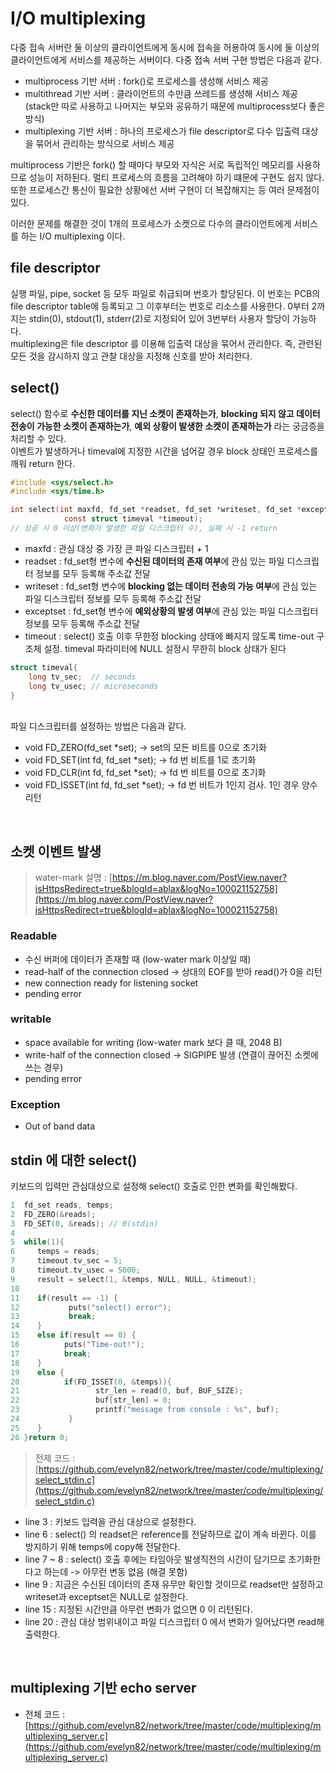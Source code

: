 # I/O multiplexing
    
다중 접속 서버란 둘 이상의 클라이언트에게 동시에 접속을 허용하여 동시에 둘 이상의 클라이언트에게 서비스를 제공하는 서버이다. 다중 접속 서버 구현 방법은 다음과 같다.<br>

- multiprocess 기반 서버 : fork()로 프로세스를 생성해 서비스 제공
- multithread 기반 서버 : 클라이언트의 수만큼 쓰레드를 생성해 서비스 제공 (stack만 따로 사용하고 나머지는 부모와 공유하기 때문에 multiprocess보다 좋은 방식)
- multiplexing 기반 서버 : 하나의 프로세스가 file descriptor로 다수 입출력 대상을 묶어서 관리하는 방식으로 서비스 제공

multiprocess 기반은 fork() 할 때마다 부모와 자식은 서로 독립적인 메모리를 사용하므로 성능이 저하된다. 멀티 프로세스의 흐름을 고려해야 하기 떄문에 구현도 쉽지 않다. 또한 프로세스간 통신이 필요한 상황에선 서버 구현이 더 복잡해지는 등 여러 문제점이 있다.<br>

이러한 문제를 해결한 것이 1개의 프로세스가 소켓으로 다수의 클라이언트에게 서비스를 하는 I/O multiplexing 이다.<br>

##  file descriptor

실행 파일, pipe, socket 등 모두 파일로 취급되며 번호가 할당된다. 이 번호는 PCB의 file descriptor table에 등록되고 그 이후부터는 번호로 리소스를 사용한다. 0부터 2까지는 stdin(0), stdout(1), stderr(2)로 지정되어 있어 3번부터 사용자 할당이 가능하다.<br>
multiplexing은 file descriptor 를 이용해 입출력 대상을 묶어서 관리한다. 즉, 관련된 모든 것을 감시하지 않고 관찰 대상을 지정해 신호를 받아 처리한다.<br>

## select()

select() 함수로 **수신한 데이터를 지닌 소켓이 존재하는가**, **blocking 되지 않고 데이터 전송이 가능한 소켓이 존재하는가**, **예외 상황이 발생한 소켓이 존재하는가** 라는 궁금증을 처리할 수 있다.<br>
이벤트가 발생하거나 timeval에 지정한 시간을 넘어갈 경우 block 상태인 프로세스를 깨워 return 한다.<br>

```c
#include <sys/select.h>
#include <sys/time.h>

int select(int maxfd, fd_set *readset, fd_set *writeset, fd_set *exceptset,
            const struct timeval *timeout);
// 성공 시 0 이상(변화가 발생한 파일 디스크립터 수), 실패 시 -1 return
```

- maxfd : 관심 대상 중 가장 큰 파일 디스크립터 + 1
- readset : fd_set형 변수에 **수신된 데이터의 존재 여부**에 관심 있는 파일 디스크립터 정보를 모두 등록해 주소값 전달
- writeset  : fd_set형 변수에 **blocking 없는 데이터 전송의 가능 여부**에 관심 있는 파일 디스크립터 정보를 모두 등록해 주소값 전달
- exceptset : fd_set형 변수에 **예외상황의 발생 여부**에 관심 있는 파일 디스크립터 정보를 모두 등록해 주소값 전달
- timeout : select() 호출 이후 무한정 blocking 상태에 빠지지 않도록 time-out 구조체 설정. timeval 파라미터에 NULL 설정시 무한히 block 상태가 된다

```c
struct timeval{
    long tv_sec;  // seconds
    long tv_usec; // microseconds
}
```
<br>
파일 디스크립터를 설정하는 방법은 다음과 같다.<br>

- void FD_ZERO(fd_set *set); -> set의 모든 비트를 0으로 초기화
- void FD_SET(int fd, fd_set *set); -> fd 번 비트를 1로 초기화
- void FD_CLR(int fd, fd_set *set); -> fd 번 비트를 0으로 초기화
- void FD_ISSET(int fd, fd_set *set); -> fd 번 비트가 1인지 검사. 1인 경우 양수 리턴
<br>

## 소켓 이벤트 발생

> water-mark 설명 : [https://m.blog.naver.com/PostView.naver?isHttpsRedirect=true&blogId=ablax&logNo=100021152758](https://m.blog.naver.com/PostView.naver?isHttpsRedirect=true&blogId=ablax&logNo=100021152758)

### Readable

- 수신 버퍼에 데이터가 존재할 때 (low-water mark 이상일 때)
- read-half of the connection closed -> 상대의 EOF를 받아 read()가 0을 리턴
- new connection ready for listening socket
- pending error

### writable

- space available for writing (low-water mark 보다 클 때, 2048 B)
- write-half of the connection closed -> SIGPIPE 발생 (연결이 끊어진 소켓에 쓰는 경우)
- pending error

### Exception

- Out of band data 


## stdin 에 대한 select() 

키보드의 입력만 관심대상으로 설정해 select() 호출로 인한 변화를 확인해봤다.<br>

```c
1  fd_set reads, temps;
2  FD_ZERO(&reads);
3  FD_SET(0, &reads); // 0(stdin)
4
5  while(1){
6     temps = reads;
7     timeout.tv_sec = 5;
8     timeout.tv_usec = 5000;
9     result = select(1, &temps, NULL, NULL, &timeout);
10
11    if(result == -1) {
12           puts("select() error");
13           break;
14    }
15    else if(result == 0) {
16          puts("Time-out!");
17          break;
18    }
19    else {
20          if(FD_ISSET(0, &temps)){
21                 str_len = read(0, buf, BUF_SIZE);
22                 buf[str_len] = 0;
23                 printf("message from console : %s", buf);
24           }
25    }
26 }return 0;
```
> 전제 코드 : [https://github.com/evelyn82/network/tree/master/code/multiplexing/select_stdin.c](https://github.com/evelyn82/network/tree/master/code/multiplexing/select_stdin.c)

- line 3 : 키보드 입력을 관심 대상으로 설정한다.
- line 6 : select() 의 readset은 reference를 전달하므로 값이 계속 바뀐다. 이를 방지하기 위해 temps에 copy해 전달한다.
- line 7 ~ 8 : select() 호출 후에는 타임아웃 발생직전의 시간이 담기므로 초기화한다고 하는데 -> 아무런 변동 없음 (해결 못함)
- line 9 : 지금은 수신된 데이터의 존재 유무만 확인할 것이므로 readset만 설정하고 writeset과 exceptset은 NULL로 설정한다.
- line 15 : 지정된 시간만큼 아무런 변화가 없으면 0 이 리턴된다.
- line 20 : 관심 대상 범위내이고 파일 디스크립터 0 에서 변화가 일어났다면 read해 출력한다.
<br>

## multiplexing 기반 echo server

- 전체 코드 : [https://github.com/evelyn82/network/tree/master/code/multiplexing/multiplexing_server.c](https://github.com/evelyn82/network/tree/master/code/multiplexing/multiplexing_server.c)